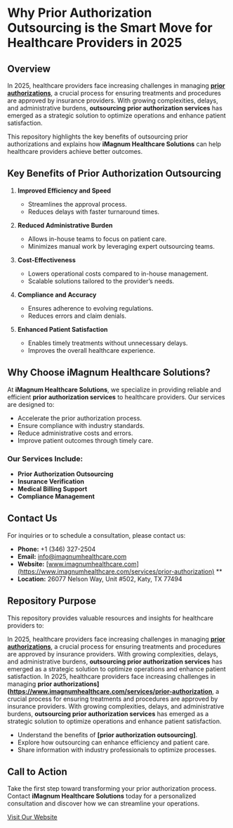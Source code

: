 # Why Prior Authorization Outsourcing is the Smart Move for Healthcare Providers in 2025

## Overview

In 2025, healthcare providers face increasing challenges in managing **[prior authorizations](https://www.imagnumhealthcare.com/services/prior-authorization)**, a crucial process for ensuring treatments and procedures are approved by insurance providers. With growing complexities, delays, and administrative burdens, **outsourcing prior authorization services** has emerged as a strategic solution to optimize operations and enhance patient satisfaction.

This repository highlights the key benefits of outsourcing prior authorizations and explains how **iMagnum Healthcare Solutions** can help healthcare providers achieve better outcomes.



## Key Benefits of Prior Authorization Outsourcing

1. **Improved Efficiency and Speed**
   - Streamlines the approval process.
   - Reduces delays with faster turnaround times.

2. **Reduced Administrative Burden**
   - Allows in-house teams to focus on patient care.
   - Minimizes manual work by leveraging expert outsourcing teams.

3. **Cost-Effectiveness**
   - Lowers operational costs compared to in-house management.
   - Scalable solutions tailored to the provider’s needs.

4. **Compliance and Accuracy**
   - Ensures adherence to evolving regulations.
   - Reduces errors and claim denials.

5. **Enhanced Patient Satisfaction**
   - Enables timely treatments without unnecessary delays.
   - Improves the overall healthcare experience.



## Why Choose iMagnum Healthcare Solutions?

At **iMagnum Healthcare Solutions**, we specialize in providing reliable and efficient **prior authorization services** to healthcare providers. Our services are designed to:

- Accelerate the prior authorization process.
- Ensure compliance with industry standards.
- Reduce administrative costs and errors.
- Improve patient outcomes through timely care.

### Our Services Include:
- **Prior Authorization Outsourcing**
- **Insurance Verification**
- **Medical Billing Support**
- **Compliance Management**



## Contact Us

For inquiries or to schedule a consultation, please contact us:

- **Phone:** +1 (346) 327-2504  
- **Email:** info@imagnumhealthcare.com  
- **Website:** [www.imagnumhealthcare.com](https://www.imagnumhealthcare.com/services/prior-authorization) ** 
- **Location:** 26077 Nelson Way, Unit #502, Katy, TX 77494  



## Repository Purpose

This repository provides valuable resources and insights for healthcare providers to:

In 2025, healthcare providers face increasing challenges in managing **[prior authorizations](https://www.imagnumhealthcare.com/services/prior-authorization)**, a crucial process for ensuring treatments and procedures are approved by insurance providers. With growing complexities, delays, and administrative burdens, **outsourcing prior authorization services** has emerged as a strategic solution to optimize operations and enhance patient satisfaction.
In 2025, healthcare providers face increasing challenges in managing **prior authorizations](https://www.imagnumhealthcare.com/services/prior-authorization**, a crucial process for ensuring treatments and procedures are approved by insurance providers. With growing complexities, delays, and administrative burdens, **outsourcing prior authorization services** has emerged as a strategic solution to optimize operations and enhance patient satisfaction.
- Understand the benefits of **[prior authorization outsourcing]**.
- Explore how outsourcing can enhance efficiency and patient care.
- Share information with industry professionals to optimize processes.



## Call to Action

Take the first step toward transforming your prior authorization process.  
Contact **iMagnum Healthcare Solutions** today for a personalized consultation and discover how we can streamline your operations.

[Visit Our Website](https://www.imagnumhealthcare.com/services/prior-authorization)

